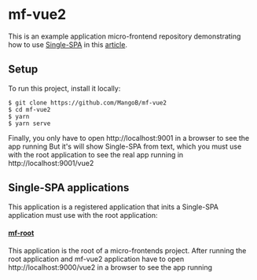 # mf-vue2
This is an example application micro-frontend repository demonstrating how to use [Single-SPA](https://single-spa.js.org/) in this [article](https://medium.com/@a.sinlapakorn/%E0%B8%AA%E0%B8%A3%E0%B9%89%E0%B8%B2%E0%B8%87-micro-frontends-%E0%B8%94%E0%B9%89%E0%B8%A7%E0%B8%A2-single-spa-part-1-beginner-level-6644bf407d93).

## Setup
To run this project, install it locally:

```
$ git clone https://github.com/MangoB/mf-vue2
$ cd mf-vue2
$ yarn
$ yarn serve
```

Finally, you only have to open http://localhost:9001 in a browser to see the app running
But it's will show Single-SPA from text, which you must use with the root application to see the real app running in http://localhost:9001/vue2

## Single-SPA applications
This application is a registered application that inits a Single-SPA application must use with the root application:

#### [mf-root](https://github.com/MangoB/mf-root)
This application is the root of a micro-frontends project.
After running the root application and mf-vue2 application have to open http://localhost:9000/vue2 in a browser to see the app running